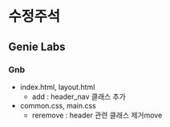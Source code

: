 # 수정주석

## Genie Labs
### Gnb 
- index.html, layout.html
  * add : header_nav 클래스 추가
- common.css, main.css
  * reremove : header 관련 클래스 제거move 

